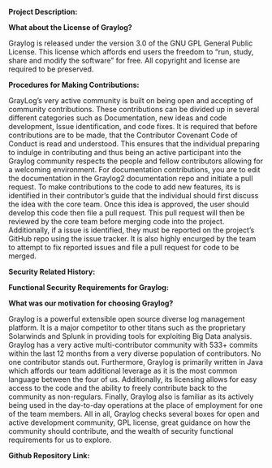
**Project Description:**

**What about the License of Graylog?**

  Graylog is released under the version 3.0 of the GNU GPL General Public License. This license which affords end users the freedom to “run, study, share and modify the software” for free. All copyright and license are required to be preserved.

**Procedures for Making Contributions:**

  GrayLog’s very active community is built on being open and accepting of community contributions. These contributions can be divided up in several different categories such as Documentation, new ideas and code development, Issue identification, and code fixes. It is required that before contributions are to be made, that the Contributor Covenant Code of Conduct is read and understood. This ensures that the individual preparing to indulge in contributing and thus being an active participant into the Graylog community respects the people and fellow contributors allowing for a welcoming environment. For documentation contributions, you are to edit the documentation in the Graylog2 documentation repo and initiate a pull request. To make contributions to the code to add new features, its is identified in their contributor’s guide that the individual should first discuss the idea with the core team. Once this idea is approved, the user should develop this code then file a pull request. This pull request will then be reviewed by the core team before merging code into the project. Additionally, if a issue is identified, they must be reported on the project’s GitHub repo using the issue tracker. It is also highly encurged by the team to attempt to fix reported issues and file a pull request for code to be merged.

**Security Related History:**

**Functional Security Requirements for Graylog:**


**What was our motivation for choosing Graylog?**


Graylog is a powerful extensible open source diverse log management platform. It is a major competitor to other titans such as the proprietary Solarwinds and Splunk in providing tools for exploiting Big Data analysis. Graylog has a very active multi-contributor community with 533+ commits within the last 12 months from a very diverse population of contributors. No one contributor stands out. Furthermore, Graylog is primarily written in Java which affords our team additional leverage as it is the most common language between the four of us. Additionally, its licensing allows for easy access to the code and the ability to freely contribute back to the community as non-regulars. Finally, Graylog also is familiar as its actively being used in the day-to-day operations at the place of employment for one of the team members. All in all, Graylog checks several boxes for open and active development community, GPL license, great guidance on how the community should contribute, and the wealth of security functional requirements for us to explore.

**Github Repository Link:**




